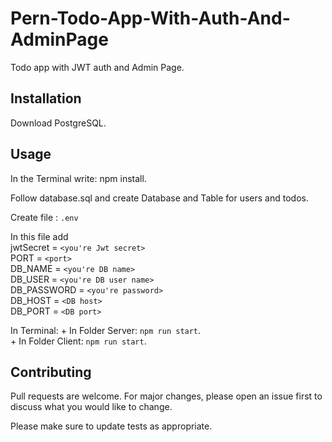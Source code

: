 # Pern-Todo-App-With-Auth-And-AdminPage

Todo app with JWT auth and Admin Page.

## Installation

Download PostgreSQL.

## Usage

In the Terminal write: npm install.

Follow database.sql and create Database and Table for users and todos.

Create file : `.env`

In this file add  
jwtSecret = `<you're Jwt secret>`  
PORT = `<port>`  
DB_NAME = `<you're DB name>`  
DB_USER = `<you're DB user name>`  
DB_PASSWORD = `<you're password>`  
DB_HOST = `<DB host>`  
DB_PORT = `<DB port>`

In Terminal: + In Folder Server: `npm run start`.  
             + In Folder Client: `npm run start`.
              
## Contributing
Pull requests are welcome. For major changes, please open an issue first to discuss what you would like to change.

Please make sure to update tests as appropriate.
